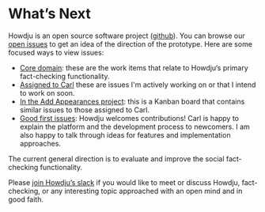 # What’s Next

Howdju is an open source software project ([github](https://github.com/Howdju/howdju/)). You can
browse our [open issues](https://github.com/Howdju/howdju/issues) to get an idea of the direction of
the prototype. Here are some
focused ways to view issues:

- [Core domain](https://github.com/Howdju/howdju/labels/core%20domain): these are the work items
  that relate to Howdju‘s primary fact-checking functionality.
- [Assigned to Carl](https://github.com/Howdju/howdju/issues/assigned/carlgieringer) these are
  issues I'm actively working on or that I intend to work on soon.
- [In the Add Appearances project](https://github.com/orgs/Howdju/projects/3): this is a Kanban
  board that contains similar issues to those assigned to Carl.
- [Good first issues](https://github.com/Howdju/howdju/labels/good%20first%20issue): Howdju welcomes
  contributions! Carl is happy to explain the platform and the development process to newcomers. I
  am also happy to talk through ideas for features and implementation approaches.

The current general direction is to evaluate and improve the social fact-checking functionality.

Please [join Howdju’s
slack](https://join.slack.com/t/howdju/shared_invite/zt-1qbfzlfsj-YRswgQ5RCLDHelef6ya6xg) if you
would like to meet or discuss Howdju, fact-checking, or any interesting topic approached with an
open mind and in good faith.

